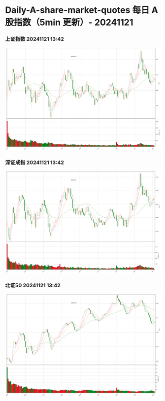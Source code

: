 
# Daily-A-share-market-quotes 每日 A 股指数（5min 更新）- 20241121

### 上证指数 20241121 13:42
![](./fig/2024/11/20241121-sh000001.png)

### 深证成指 20241121 13:42
![](./fig/2024/11/20241121-sz399001.png)

### 北证50 20241121 13:42
![](./fig/2024/11/20241121-bj899050.png)
